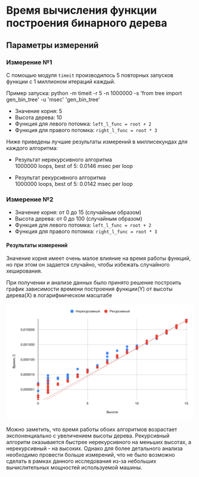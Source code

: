 # Время вычисления функции построения бинарного дерева
## Параметры измерений

### Измерение №1
С помощью модуля `timeit`  производилось 5 повторных запусков функции с 1 миллионом итераций каждый.  

Пример запуска: python -m timeit -r 5 -n 1000000 -s 'from tree import gen_bin_tree' -u 'msec' 'gen_bin_tree'
- Значение корня: 5
- Высота дерева: 10
- Функция для левого потомка: `left_l_func = root + 2`
- Функция для правого потомка: `right_l_func = root * 3`
  
 Ниже приведены лучшие результаты измерений в миллисекундах для каждого алгоритма: 

 - Результат нерекурсивного алгоритма  
1000000 loops, best of 5: 0.0146 msec per loop

- Результат рекурсивного алгоритма  
1000000 loops, best of 5: 0.0142 msec per loop

### Измерение №2

- Значение корня: от 0 до 15 (случайным образом)
- Высота дерева: от 0 до 100 (случайным образом)
- Функция для левого потомка: `left_l_func = root + 2`
- Функция для правого потомка: `right_l_func = root * 3`

#### Результаты измерений
Значение корня имеет очень малое влияние на время работы функций, но при этом он задается случайно, чтобы избежать случайного хеширования.

При получении и анализе данных было принято решение построить график зависимости времени построения функции(Y) от высоты дерева(X) в логарифмическом масштабе

![График времени построения бинарного дерева](chart.svg "График времени построения бинарного дерева")

Можно заметить, что время работы обоих алгоритмов возрастает экспоненциально с увеличением высоты дерева. Рекурсивный алгоритм оказывается быстрее нерекурсивного на меньших высотах, а нерекурсивный - на высоких. Однако для более детального анализа необходимо провести больше измерений, что не было возможно сделать в рамках данного исследования из-за небольших вычислительных мощностей используемой машины.